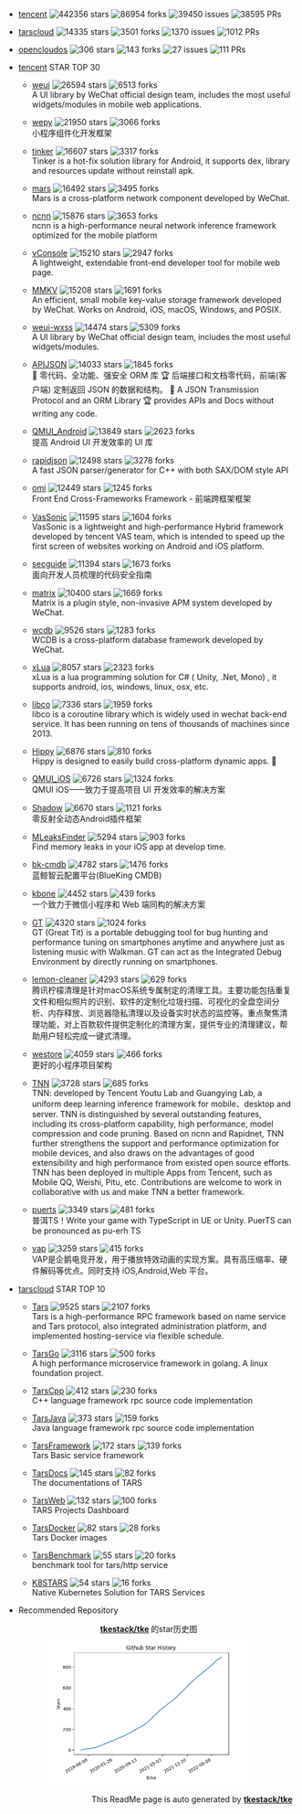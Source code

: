 
+ [tencent](https://github.com/tencent)
![442356 stars](https://img.shields.io/badge/Stars-442356-green)
![86954 forks](https://img.shields.io/badge/Forks-86954-green)
![39450 issues](https://img.shields.io/badge/Issues-39450-green)
![38595 PRs](https://img.shields.io/badge/PRs-38595-green)

+ [tarscloud](https://github.com/tarscloud)
![14335 stars](https://img.shields.io/badge/Stars-14335-green)
![3501 forks](https://img.shields.io/badge/Forks-3501-green)
![1370 issues](https://img.shields.io/badge/Issues-1370-green)
![1012 PRs](https://img.shields.io/badge/PRs-1012-green)

+ [opencloudos](https://github.com/opencloudos)
![306 stars](https://img.shields.io/badge/Stars-306-green)
![143 forks](https://img.shields.io/badge/Forks-143-green)
![27 issues](https://img.shields.io/badge/Issues-27-green)
![111 PRs](https://img.shields.io/badge/PRs-111-green)



+ [tencent](https://github.com/tencent) STAR TOP 30
    
    + [weui](https://github.com/tencent/weui) 
    ![26594 stars](https://img.shields.io/badge/Stars-26594-green)
    ![6513 forks](https://img.shields.io/badge/Forks-6513-green)  
    A UI library by WeChat official design team, includes the most useful widgets/modules in mobile web applications.
    
    + [wepy](https://github.com/tencent/wepy) 
    ![21950 stars](https://img.shields.io/badge/Stars-21950-green)
    ![3066 forks](https://img.shields.io/badge/Forks-3066-green)  
    小程序组件化开发框架
    
    + [tinker](https://github.com/tencent/tinker) 
    ![16607 stars](https://img.shields.io/badge/Stars-16607-green)
    ![3317 forks](https://img.shields.io/badge/Forks-3317-green)  
    Tinker is a hot-fix solution library for Android, it supports dex, library and resources update without reinstall apk.
    
    + [mars](https://github.com/tencent/mars) 
    ![16492 stars](https://img.shields.io/badge/Stars-16492-green)
    ![3495 forks](https://img.shields.io/badge/Forks-3495-green)  
    Mars is a cross-platform network component  developed by WeChat.
    
    + [ncnn](https://github.com/tencent/ncnn) 
    ![15876 stars](https://img.shields.io/badge/Stars-15876-green)
    ![3653 forks](https://img.shields.io/badge/Forks-3653-green)  
    ncnn is a high-performance neural network inference framework optimized for the mobile platform
    
    + [vConsole](https://github.com/tencent/vConsole) 
    ![15210 stars](https://img.shields.io/badge/Stars-15210-green)
    ![2947 forks](https://img.shields.io/badge/Forks-2947-green)  
    A lightweight, extendable front-end developer tool for mobile web page.
    
    + [MMKV](https://github.com/tencent/MMKV) 
    ![15208 stars](https://img.shields.io/badge/Stars-15208-green)
    ![1691 forks](https://img.shields.io/badge/Forks-1691-green)  
    An efficient, small mobile key-value storage framework developed by WeChat. Works on Android, iOS, macOS, Windows, and POSIX.
    
    + [weui-wxss](https://github.com/tencent/weui-wxss) 
    ![14474 stars](https://img.shields.io/badge/Stars-14474-green)
    ![5309 forks](https://img.shields.io/badge/Forks-5309-green)  
    A UI library by WeChat official design team, includes the most useful widgets/modules.
    
    + [APIJSON](https://github.com/tencent/APIJSON) 
    ![14033 stars](https://img.shields.io/badge/Stars-14033-green)
    ![1845 forks](https://img.shields.io/badge/Forks-1845-green)  
    🚀 零代码、全功能、强安全 ORM 库 🏆 后端接口和文档零代码，前端(客户端) 定制返回 JSON 的数据和结构。 🚀 A JSON Transmission Protocol and an ORM Library  🏆 provides APIs and Docs without writing any code.
    
    + [QMUI_Android](https://github.com/tencent/QMUI_Android) 
    ![13849 stars](https://img.shields.io/badge/Stars-13849-green)
    ![2623 forks](https://img.shields.io/badge/Forks-2623-green)  
    提高 Android UI 开发效率的 UI 库
    
    + [rapidjson](https://github.com/tencent/rapidjson) 
    ![12498 stars](https://img.shields.io/badge/Stars-12498-green)
    ![3278 forks](https://img.shields.io/badge/Forks-3278-green)  
    A fast JSON parser/generator for C++ with both SAX/DOM style API
    
    + [omi](https://github.com/tencent/omi) 
    ![12449 stars](https://img.shields.io/badge/Stars-12449-green)
    ![1245 forks](https://img.shields.io/badge/Forks-1245-green)  
     Front End Cross-Frameworks Framework - 前端跨框架框架
    
    + [VasSonic](https://github.com/tencent/VasSonic) 
    ![11595 stars](https://img.shields.io/badge/Stars-11595-green)
    ![1604 forks](https://img.shields.io/badge/Forks-1604-green)  
    VasSonic is a lightweight and high-performance Hybrid framework developed by tencent VAS team, which is intended to speed up the first screen of websites working on Android and iOS platform. 
    
    + [secguide](https://github.com/tencent/secguide) 
    ![11394 stars](https://img.shields.io/badge/Stars-11394-green)
    ![1673 forks](https://img.shields.io/badge/Forks-1673-green)  
    面向开发人员梳理的代码安全指南
    
    + [matrix](https://github.com/tencent/matrix) 
    ![10400 stars](https://img.shields.io/badge/Stars-10400-green)
    ![1669 forks](https://img.shields.io/badge/Forks-1669-green)  
    Matrix is a plugin style, non-invasive APM system developed by WeChat.
    
    + [wcdb](https://github.com/tencent/wcdb) 
    ![9526 stars](https://img.shields.io/badge/Stars-9526-green)
    ![1283 forks](https://img.shields.io/badge/Forks-1283-green)  
    WCDB is a cross-platform database framework developed by WeChat.
    
    + [xLua](https://github.com/tencent/xLua) 
    ![8057 stars](https://img.shields.io/badge/Stars-8057-green)
    ![2323 forks](https://img.shields.io/badge/Forks-2323-green)  
    xLua is a lua programming solution for  C# ( Unity, .Net, Mono) , it supports android, ios, windows, linux, osx, etc.
    
    + [libco](https://github.com/tencent/libco) 
    ![7336 stars](https://img.shields.io/badge/Stars-7336-green)
    ![1959 forks](https://img.shields.io/badge/Forks-1959-green)  
    libco is a coroutine library which is widely used in wechat  back-end service. It has been running on tens of thousands of machines since 2013.
    
    + [Hippy](https://github.com/tencent/Hippy) 
    ![6876 stars](https://img.shields.io/badge/Stars-6876-green)
    ![810 forks](https://img.shields.io/badge/Forks-810-green)  
    Hippy is designed to easily build cross-platform dynamic apps. 👏
    
    + [QMUI_iOS](https://github.com/tencent/QMUI_iOS) 
    ![6726 stars](https://img.shields.io/badge/Stars-6726-green)
    ![1324 forks](https://img.shields.io/badge/Forks-1324-green)  
    QMUI iOS——致力于提高项目 UI 开发效率的解决方案
    
    + [Shadow](https://github.com/tencent/Shadow) 
    ![6670 stars](https://img.shields.io/badge/Stars-6670-green)
    ![1121 forks](https://img.shields.io/badge/Forks-1121-green)  
    零反射全动态Android插件框架
    
    + [MLeaksFinder](https://github.com/tencent/MLeaksFinder) 
    ![5294 stars](https://img.shields.io/badge/Stars-5294-green)
    ![903 forks](https://img.shields.io/badge/Forks-903-green)  
    Find memory leaks in your iOS app at develop time.
    
    + [bk-cmdb](https://github.com/tencent/bk-cmdb) 
    ![4782 stars](https://img.shields.io/badge/Stars-4782-green)
    ![1476 forks](https://img.shields.io/badge/Forks-1476-green)  
    蓝鲸智云配置平台(BlueKing CMDB)
    
    + [kbone](https://github.com/tencent/kbone) 
    ![4452 stars](https://img.shields.io/badge/Stars-4452-green)
    ![439 forks](https://img.shields.io/badge/Forks-439-green)  
    一个致力于微信小程序和 Web 端同构的解决方案
    
    + [GT](https://github.com/tencent/GT) 
    ![4320 stars](https://img.shields.io/badge/Stars-4320-green)
    ![1024 forks](https://img.shields.io/badge/Forks-1024-green)  
    GT (Great Tit) is a portable debugging tool for bug hunting and performance tuning on smartphones anytime and anywhere just as listening music with Walkman. GT can act as the Integrated Debug Environment by directly running on smartphones.
    
    + [lemon-cleaner](https://github.com/tencent/lemon-cleaner) 
    ![4293 stars](https://img.shields.io/badge/Stars-4293-green)
    ![629 forks](https://img.shields.io/badge/Forks-629-green)  
    腾讯柠檬清理是针对macOS系统专属制定的清理工具。主要功能包括重复文件和相似照片的识别、软件的定制化垃圾扫描、可视化的全盘空间分析、内存释放、浏览器隐私清理以及设备实时状态的监控等。重点聚焦清理功能，对上百款软件提供定制化的清理方案，提供专业的清理建议，帮助用户轻松完成一键式清理。
    
    + [westore](https://github.com/tencent/westore) 
    ![4059 stars](https://img.shields.io/badge/Stars-4059-green)
    ![466 forks](https://img.shields.io/badge/Forks-466-green)  
    更好的小程序项目架构
    
    + [TNN](https://github.com/tencent/TNN) 
    ![3728 stars](https://img.shields.io/badge/Stars-3728-green)
    ![685 forks](https://img.shields.io/badge/Forks-685-green)  
    TNN: developed by Tencent Youtu Lab and Guangying Lab, a uniform deep learning inference framework for mobile、desktop and server. TNN is distinguished by several outstanding features, including its cross-platform capability, high performance, model compression and code pruning. Based on ncnn and Rapidnet, TNN further strengthens the support and performance optimization for mobile devices, and also draws on the advantages of good extensibility and high performance from existed open source efforts. TNN has been deployed in multiple Apps from Tencent, such as Mobile QQ, Weishi, Pitu, etc. Contributions are welcome to work in collaborative with us and make TNN a better framework. 
    
    + [puerts](https://github.com/tencent/puerts) 
    ![3349 stars](https://img.shields.io/badge/Stars-3349-green)
    ![481 forks](https://img.shields.io/badge/Forks-481-green)  
    普洱TS！Write your game with TypeScript in UE or Unity. PuerTS can be pronounced as pu-erh TS
    
    + [vap](https://github.com/tencent/vap) 
    ![3259 stars](https://img.shields.io/badge/Stars-3259-green)
    ![415 forks](https://img.shields.io/badge/Forks-415-green)  
    VAP是企鹅电竞开发，用于播放特效动画的实现方案。具有高压缩率、硬件解码等优点。同时支持 iOS,Android,Web 平台。
    

+ [tarscloud](https://github.com/tarscloud) STAR TOP 10
    
    + [Tars](https://github.com/tarscloud/Tars) 
    ![9525 stars](https://img.shields.io/badge/Stars-9525-green)
    ![2107 forks](https://img.shields.io/badge/Forks-2107-green)  
    Tars is a high-performance RPC framework based on name service and Tars protocol, also integrated administration platform, and implemented hosting-service via flexible schedule.
    
    + [TarsGo](https://github.com/tarscloud/TarsGo) 
    ![3116 stars](https://img.shields.io/badge/Stars-3116-green)
    ![500 forks](https://img.shields.io/badge/Forks-500-green)  
    A  high performance microservice  framework  in golang. A linux foundation project.
    
    + [TarsCpp](https://github.com/tarscloud/TarsCpp) 
    ![412 stars](https://img.shields.io/badge/Stars-412-green)
    ![230 forks](https://img.shields.io/badge/Forks-230-green)  
    C++ language framework rpc source code implementation
    
    + [TarsJava](https://github.com/tarscloud/TarsJava) 
    ![373 stars](https://img.shields.io/badge/Stars-373-green)
    ![159 forks](https://img.shields.io/badge/Forks-159-green)  
    Java language framework rpc source code implementation
    
    + [TarsFramework](https://github.com/tarscloud/TarsFramework) 
    ![172 stars](https://img.shields.io/badge/Stars-172-green)
    ![139 forks](https://img.shields.io/badge/Forks-139-green)  
    Tars Basic service framework
    
    + [TarsDocs](https://github.com/tarscloud/TarsDocs) 
    ![145 stars](https://img.shields.io/badge/Stars-145-green)
    ![82 forks](https://img.shields.io/badge/Forks-82-green)  
    The documentations of TARS
    
    + [TarsWeb](https://github.com/tarscloud/TarsWeb) 
    ![132 stars](https://img.shields.io/badge/Stars-132-green)
    ![100 forks](https://img.shields.io/badge/Forks-100-green)  
    TARS Projects Dashboard
    
    + [TarsDocker](https://github.com/tarscloud/TarsDocker) 
    ![82 stars](https://img.shields.io/badge/Stars-82-green)
    ![28 forks](https://img.shields.io/badge/Forks-28-green)  
    Tars Docker  images
    
    + [TarsBenchmark](https://github.com/tarscloud/TarsBenchmark) 
    ![55 stars](https://img.shields.io/badge/Stars-55-green)
    ![20 forks](https://img.shields.io/badge/Forks-20-green)  
    benchmark tool for tars/http service
    
    + [K8STARS](https://github.com/tarscloud/K8STARS) 
    ![54 stars](https://img.shields.io/badge/Stars-54-green)
    ![16 forks](https://img.shields.io/badge/Forks-16-green)  
    Native Kubernetes  Solution for TARS Services
    


+ Recommended Repository  
<p align="center">
      <strong>
        <a href="https://github.com/tkestack/tke" target="_blank">tkestack/tke</a>
      </strong>  的star历史图
  <br>
  <img src="https://raw.githubusercontent.com/ButterAndButterfly/GithubTools/master/data/stars_history.jpg" width="350px"></img>    
</p>

<p align="right">
      This ReadMe page is auto generated by 
      <strong>
        <a href="https://github.com/tkestack/tke" target="_blank">tkestack/tke</a><br>
      </strong>   
</p>